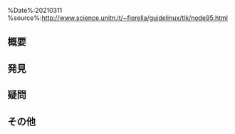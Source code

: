 %Date%:20210311
%source%:http://www.science.unitn.it/~fiorella/guidelinux/tlk/node95.html

## 概要

## 発見

## 疑問

## その他
